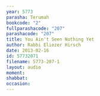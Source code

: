 ```yaml
---
year: 5773
parasha: Terumah
bookcode: "2"
fullparashacode: "207"
parashacode: "207"
title: You Ain't Seen Nothing Yet
author: Rabbi Eliezer Hirsch
date: 2013-02-16
id: 57732071
filename: 5773-207-1
layout: audio
moment: 
shabbat: 
occasion: 
---
```

